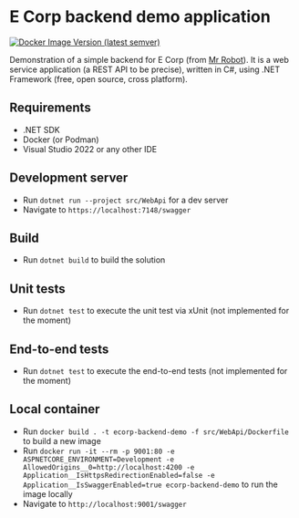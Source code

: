 # E Corp backend demo application

[![Docker Image Version (latest semver)](https://img.shields.io/docker/v/devprofr/ecorp-backend-demo?label=Docker)](https://hub.docker.com/r/devprofr/ecorp-backend-demo)

Demonstration of a simple backend for E Corp (from [Mr Robot](https://en.wikipedia.org/wiki/Mr._Robot)). It is a web service application (a REST API to be precise), written in C#, using .NET Framework (free, open source, cross platform).

## Requirements

* .NET SDK
* Docker (or Podman)
* Visual Studio 2022 or any other IDE

## Development server

* Run `dotnet run --project src/WebApi` for a dev server
* Navigate to `https://localhost:7148/swagger`

## Build

* Run `dotnet build` to build the solution

## Unit tests

* Run `dotnet test` to execute the unit test via xUnit (not implemented for the moment)

## End-to-end tests

* Run `dotnet test` to execute the end-to-end tests (not implemented for the moment)

## Local container

* Run `docker build . -t ecorp-backend-demo -f src/WebApi/Dockerfile` to build a new image
* Run `docker run -it --rm -p 9001:80 -e ASPNETCORE_ENVIRONMENT=Development -e AllowedOrigins__0=http://localhost:4200 -e Application__IsHttpsRedirectionEnabled=false -e Application__IsSwaggerEnabled=true ecorp-backend-demo` to run the image locally
* Navigate to `http://localhost:9001/swagger`

